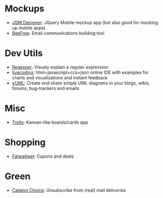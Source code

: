 # Mockups

- [JQM Designer](http://jqmdesigner.appspot.com): JQuery Mobile mockup app (but also good for mocking up mobile apps)
- [BeeFree](https://beefree.io): Email communications building tool

# Dev Utils

- [Regexper](http://www.regexper.com): Visualy explain a regular expression
- [livecoding](http://livecoding.io): html+javascript+ccs+json online IDE with examples for charts and visualizations and instant feedback
- [yUML](http://yuml.me): Create and share simple UML diagrams in your blogs, wikis, forums, bug-trackers and emails

# Misc

- [Trello](https://trello.com): Kanvan-like boards/cards app

# Shopping

- [Fatwallwet](http://www.fatwallet.com/): Cupons and deals

# Green

- [Catalog Choice](https://nyc.catalogchoice.org): Unsubscribe from (real) mail deliveries
